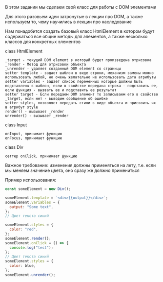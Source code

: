 В этом задании мы сделаем свой класc для работы с DOM элементами

Для этого разовьем идеи затронутые в лекции про DOM, а также используем то, чему научились в лекции про наследование

Нам понадобится создать базовый класс HtmlElement в котором будут содержаться все общие методы для элементов, а также несколько классов для конкретных элементов

class HtmlElement

    _target - текущий DOM element в который будет произведена отрисовка
    _render - Метод для отрисовки объекта
    _unrender - удаляет созданный DOM element со страницы
    setter template - задает шаблон в виде строки, механизм замены можно использовать любой, но очень желательно не использовать дата атрибуты
    setter variables - задает список переменных которые должны быть подставлены в шаблон, если в свойстве передана строка - подставить ее, если функция - вызвать ее и подставить ее результат
    setter target - Если передаем DOM элемент то записываем его в свойство _target, если нет - выводим сообщение об ошибке
    setter styles, позволяет передать стили в виде объекта и присвоить их в атрибут style
    render() - вызывает _render
    unrender() - вызывает _render

class Input

    onInput, принимает функцию
    onFocus, принимает функцию

class Div

    сеттер onClick, принимает функцию

Важное требование: изменения должны применяться на лету, т.е. если мы меняем значение цвета, оно сразу же должно примениться

Пример использования:

```javascript
const someElement = new Div();

someElement.template = `<div>{{output}}</div>`;
someElement.variables = {
  output: "Some text",
};
// Цвет текста синий

someElement.styles = {
  color: "red",
};
someElement.render();
someElement.onClick = () => {
  console.log("test");
};
// Цвет текста синий
someElement.styles = {
  color: blue,
};
someElement.unrender();
```
